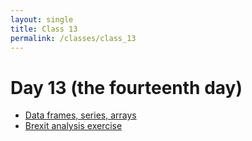 ```yaml
---
layout: single
title: Class 13
permalink: /classes/class_13
---
```


# Day 13 (the fourteenth day)


* [Data frames, series, arrays](../chapters/04/df_series_arrays)
* [Brexit analysis exercise](../chapters/exercises/brexit_analysis)
